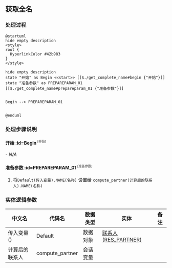 ## 获取全名 <!-- {docsify-ignore-all} -->

   

### 处理过程

```plantuml
@startuml
hide empty description
<style>
root {
  HyperlinkColor #42b983
}
</style>

hide empty description
state "开始" as Begin <<start>> [[$./get_complete_name#begin {"开始"}]]
state "准备参数" as PREPAREPARAM_01  [[$./get_complete_name#prepareparam_01 {"准备参数"}]]


Begin --> PREPAREPARAM_01


@enduml
```


### 处理步骤说明

#### 开始 :id=Begin<sup class="footnote-symbol"> <font color=gray size=1>[开始]</font></sup>



*- N/A*
#### 准备参数 :id=PREPAREPARAM_01<sup class="footnote-symbol"> <font color=gray size=1>[准备参数]</font></sup>



1. 将`Default(传入变量).NAME(名称)` 设置给  `compute_partner(计算后的联系人).NAME(名称)`



### 实体逻辑参数

|    中文名   |    代码名    |  数据类型    |  实体   |备注 |
| --------| --------| -------- | -------- | --------   |
|传入变量(<i class="fa fa-check"/></i>)|Default|数据对象|[联系人(RES_PARTNER)](module/base/res_partner.md)||
|计算后的联系人|compute_partner|会话变量|||
